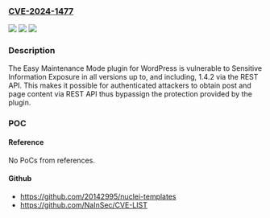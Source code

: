### [CVE-2024-1477](https://cve.mitre.org/cgi-bin/cvename.cgi?name=CVE-2024-1477)
![](https://img.shields.io/static/v1?label=Product&message=Easy%20Maintenance%20Mode&color=blue)
![](https://img.shields.io/static/v1?label=Version&message=*%3C%3D%201.4.2%20&color=brighgreen)
![](https://img.shields.io/static/v1?label=Vulnerability&message=CWE-200%20Information%20Exposure&color=brighgreen)

### Description

The Easy Maintenance Mode plugin for WordPress is vulnerable to Sensitive Information Exposure in all versions up to, and including, 1.4.2 via the REST API. This makes it possible for authenticated attackers to obtain post and page content via REST API thus bypassign the protection provided by the plugin.

### POC

#### Reference
No PoCs from references.

#### Github
- https://github.com/20142995/nuclei-templates
- https://github.com/NaInSec/CVE-LIST

